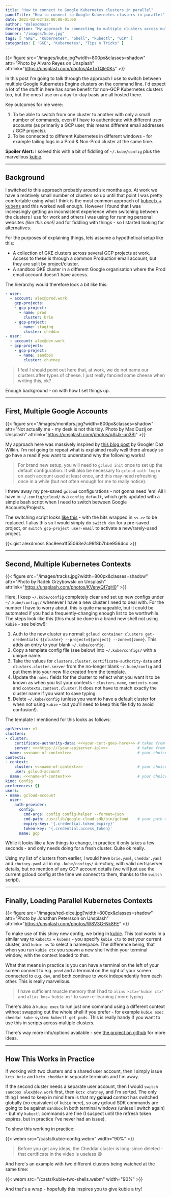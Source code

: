 ```yaml
---
title: "How to connect to Google Kubernetes clusters in parallel"
panelTitle: "How to connect to Google Kubernetes clusters in parallel"
date: 2021-02-02T18:00:00-01:00
author: "@alexdmoss"
description: "My approach to connecting to multiple clusters across multiple accounts from my terminal"
banner: "/images/kube.jpg"
tags: [ "GKE", "Kubernetes", "Shell", "kubectl", "GCP" ]
categories: [ "GKE", "Kubernetes", "Tips n Tricks" ]
---
```


{{< figure src="/images/kube.jpg?width=800px&classes=shadow" attr="Photo by Alvaro Reyes on Unsplash" attrlink="https://unsplash.com/photos/4eTnTQle0Ks" >}}

In this post I'm going to talk through the approach I use to switch between multiple Google Kubernetes Engine clusters on the command line. I'd expect a lot of the stuff in here has some benefit for non-GCP Kubernetes clusters too, but the ones I use on a day-to-day basis are all hosted there.

Key outcomes for me were:

1. To be able to switch from one cluster to another with only a small number of commands, even if I have to authenticate with different user accounts (as primarily a GCP user, this means different email addresses / GCP projects).
2. To be connected to different Kubernetes in different windows - for example tailing logs in a Prod & Non-Prod cluster at the same time.

**Spoiler Alert:** I solved this with a bit of fiddling of `~/.kube/config` plus the marvellous [kubie](https://blog.sbstp.ca/introducing-kubie/).

---

## Background

I switched to this approach probably around six months ago. At work we have a relatively small number of clusters so up until that point I was pretty comfortable using what I think is the most common approach of [kubectx + kubens](https://github.com/ahmetb/kubectx) and this worked well enough. However I found that I was increasingly getting an inconsistent experience when switching between the clusters I use for work and others I was using for running personal websites _(like this one!)_ and for fiddling with things - so I started looking for alternatives.

For the purposes of explaining things, lets assume a hypothetical setup like this:

- A collection of GKE clusters across several GCP projects at work. Access to these is through a common Production email account, but they are split by project/cluster.
- A sandbox GKE cluster in a different Google organisation where the Prod email account doesn't have access.

The hierarchy would therefore look a bit like this:

```yaml
- user:
  - account: alex@prod.work
    gcp-projects:
    - gcp-project:
      - name: prod
        cluster: brie
    - gcp-project:
      - name: staging
        cluster: cheddar
- user:
  - account: alex@dev.work
  - gcp-projects:
    - gcp-project:
      - name: sandbox
        cluster: chutney
```

> I feel I should point out here that, at work, we do not name our clusters after types of cheese. I just really fancied some cheese when writing this, ok?

Enough background - on with how I set things up.

---

## First, Multiple Google Accounts

{{< figure src="/images/monitors.jpg?width=800px&classes=shadow" attr="Not actually me - my desk is not this tidy. Photo by Max Duzij on Unsplash" attrlink="https://unsplash.com/photos/qAjJk-un3BI" >}}

My approach here was massively inspired by [this blog post](https://medium.com/google-cloud/kubernetes-engine-kubectl-config-b6270d2b656c) by Googler Daz Wilkin. I'm not going to repeat what is explained really well there already so go have a read if you want to understand why the following works!

> For brand new setup, you will need to `gcloud init` once to set up the default configuration. It will also be necessary to `gcloud auth login` on each account used at least once, and this may need refreshing once in a while (but not often enough for me to really notice).

I threw away my pre-saved `gcloud` configurations - not gonna need 'em! All I have in `~/.config/gcloud/` is a `config_default`, which gets updated with a simple bash script when I need to switch between Google Accounts/Projects.

The switching script looks [like this](https://gist.github.com/alexdmoss/8ac9eea1f55063e2c99f8b7bbe9564cd) - with the bits wrapped in `<< >>` to be replaced. I alias this so I would simply do `switch dev` for a pre-saved project, or `switch gcp-project user-email` to activate a new/rarely-used project.

{{< gist alexdmoss 8ac9eea1f55063e2c99f8b7bbe9564cd >}}

---

## Second, Multiple Kubernetes Contexts

{{< figure src="/images/tracks.jpg?width=800px&classes=shadow" attr="Photo by Radek Grzybowski on Unsplash" attrlink="https://unsplash.com/photos/KVenyQf7gH0" >}}

Here, I keep `~/.kube/config` completely clear and set up new configs under `~/.kube/configs/` whenever I have a new cluster I need to deal with. For the number I have to worry about, this is quite manageable, but it could be automated if you had a frequently-changing enough list to be worthwhile. The steps look like this (this must be done in a brand new shell not using `kubie` - see below!):

1. Auth to the new cluster as normal: `gcloud container clusters get-credentials ${cluster} --project=${project} --zone=${zone}`. This adds an entry to your blank `~/.kube/config`.
2. Copy a template config file (see below) into `~/.kube/configs/` with a unique name.
3. Take the values for `clusters.cluster.certificate-authority-data` and `clusters.cluster.server` from the no-longer blank `~/.kube/config` and put them into your new file created from the template.
4. Update the `name:` fields for the cluster to reflect what you want it to be known as when you list your contexts - `clusters.name`, `contexts.name` and `contexts.context.cluster`. It does not have to match exactly the cluster name if you want to save typing.
5. Delete `~/.kube/config` (unless you want to have a default cluster for when not using `kubie` - but you'll need to keep this file tidy to avoid confusion!).

The template I mentioned for this looks as follows:

```yaml
apiVersion: v1
clusters:
- cluster:
    certificate-authority-data: <<<your-cert-goes-here>>> # taken from .kube/config
    server: <<<https://(your-apiserver-ip)>>>             # taken from .kube/config
  name: <<<name-of-context>>>                             # your choice of name
contexts:
- context:
    cluster: <<<name-of-context>>>                        # your choice of name
    user: gcloud-account
  name: <<<name-of-context>>>                             # your choice of name
kind: Config
preferences: {}
users:
- name: gcloud-account
  user:
    auth-provider:
      config:
        cmd-args: config config-helper --format=json
        cmd-path: /usr/lib/google-cloud-sdk/bin/gcloud    # your path may vary
        expiry-key: '{.credential.token_expiry}'
        token-key: '{.credential.access_token}'
      name: gcp
```

While it looks like a few things to change, in practice it only takes a few seconds - and only needs doing for a fresh cluster. Quite ok really.

Using my list of clusters from earlier, I would have `brie.yaml`, `cheddar.yaml` and `chutney.yaml` all in my `.kube/configs/` directory, with valid certs/server details, but no mention of any GCP account details (we will just use the current gcloud config at the time we connect to them, thanks to the `switch` script).

---

## Finally, Loading Parallel Kubernetes Contexts

{{< figure src="/images/red-dice.jpg?width=800px&classes=shadow" attr="Photo by Jonathan Petersson on Unsplash" attrlink="https://unsplash.com/photos/W8V3G-Nk8FE" >}}

To make use of this shiny new config, we bring in [kubie](https://blog.sbstp.ca/introducing-kubie/). This tool works in a similar way to `kubectx` + `kubens` - you specify `kubie ctx` to set your current cluster, and `kubie ns` to select a namespace. The difference being, that when you run `kubie ctx` you spawn a new shell within your terminal window, with the context loaded to that.

What that means in practice is you can have a terminal on the left of your screen connect to e.g. `prod` and a terminal on the right of your screen connected to e.g. `dev`, and both continue to work independently from each other. This is really marvellous.

> I have sufficient muscle memory that I had to `alias kctx='kubie ctx'` and `alias kns='kubie ns'` to save re-learning / more typing

There's also a `kubie exec` to run just one command using a different context without swapping out the whole shell if you prefer - for example `kubie exec cheddar kube-system kubectl get pods`. This is really handy if you want to use this in scripts across multiple clusters.

There's way more info/options available - see [the project on github](https://github.com/sbstp/kubie) for more ideas.

---

## How This Works in Practice

If working with two clusters and a shared user account, then I simply issue `kctx brie` and `kctx cheddar` in separate terminals and I'm away.

If the second cluster needs a separate user account, then I would `switch sandbox alex@dev.work` first, then `kctx chutney`, and I'm sorted. The only thing I need to keep in mind here is that my **gcloud** context has switched globally (no equivalent of `kubie` here), so any gcloud SDK commands are going to be against `sandbox` in both terminal windows (unless I switch again) - but my `kubectl` commands are fine (I suspect until the refresh token expires, but in practice I've never had an issue).

To show this working in practice:

{{< webm src="/casts/kubie-config.webm" width="90%" >}}

> Before you get any ideas, the Cheddar cluster is long-since deleted - that certificate in the video is useless :smile:

And here's an example with two different clusters being watched at the same time:

{{< webm src="/casts/kubie-two-shells.webm" width="90%" >}}

And that's a wrap - hopefully this inspires you to give kubie a try!